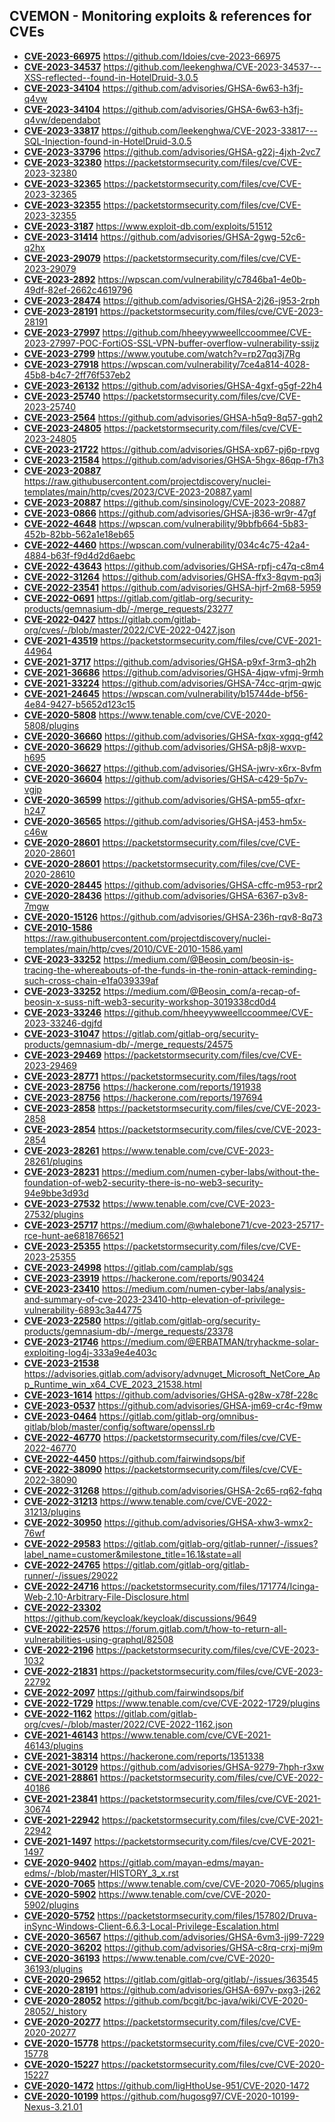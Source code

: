 ## CVEMON - Monitoring exploits & references for CVEs
- **[CVE-2023-66975](https://in.scanfactory.io/cvemon/CVE-2023-66975.html)** https://github.com/Idoies/cve-2023-66975
- **[CVE-2023-34537](https://in.scanfactory.io/cvemon/CVE-2023-34537.html)** https://github.com/leekenghwa/CVE-2023-34537---XSS-reflected--found-in-HotelDruid-3.0.5
- **[CVE-2023-34104](https://in.scanfactory.io/cvemon/CVE-2023-34104.html)** https://github.com/advisories/GHSA-6w63-h3fj-q4vw
- **[CVE-2023-34104](https://in.scanfactory.io/cvemon/CVE-2023-34104.html)** https://github.com/advisories/GHSA-6w63-h3fj-q4vw/dependabot
- **[CVE-2023-33817](https://in.scanfactory.io/cvemon/CVE-2023-33817.html)** https://github.com/leekenghwa/CVE-2023-33817---SQL-Injection-found-in-HotelDruid-3.0.5
- **[CVE-2023-33796](https://in.scanfactory.io/cvemon/CVE-2023-33796.html)** https://github.com/advisories/GHSA-g22j-4jxh-2vc7
- **[CVE-2023-32380](https://in.scanfactory.io/cvemon/CVE-2023-32380.html)** https://packetstormsecurity.com/files/cve/CVE-2023-32380
- **[CVE-2023-32365](https://in.scanfactory.io/cvemon/CVE-2023-32365.html)** https://packetstormsecurity.com/files/cve/CVE-2023-32365
- **[CVE-2023-32355](https://in.scanfactory.io/cvemon/CVE-2023-32355.html)** https://packetstormsecurity.com/files/cve/CVE-2023-32355
- **[CVE-2023-3187](https://in.scanfactory.io/cvemon/CVE-2023-3187.html)** https://www.exploit-db.com/exploits/51512
- **[CVE-2023-31414](https://in.scanfactory.io/cvemon/CVE-2023-31414.html)** https://github.com/advisories/GHSA-2gwg-52c6-q2hx
- **[CVE-2023-29079](https://in.scanfactory.io/cvemon/CVE-2023-29079.html)** https://packetstormsecurity.com/files/cve/CVE-2023-29079
- **[CVE-2023-2892](https://in.scanfactory.io/cvemon/CVE-2023-2892.html)** https://wpscan.com/vulnerability/c7846ba1-4e0b-49df-82ef-2662c4619796
- **[CVE-2023-28474](https://in.scanfactory.io/cvemon/CVE-2023-28474.html)** https://github.com/advisories/GHSA-2j26-j953-2rph
- **[CVE-2023-28191](https://in.scanfactory.io/cvemon/CVE-2023-28191.html)** https://packetstormsecurity.com/files/cve/CVE-2023-28191
- **[CVE-2023-27997](https://in.scanfactory.io/cvemon/CVE-2023-27997.html)** https://github.com/hheeyywweellccoommee/CVE-2023-27997-POC-FortiOS-SSL-VPN-buffer-overflow-vulnerability-ssijz
- **[CVE-2023-2799](https://in.scanfactory.io/cvemon/CVE-2023-2799.html)** https://www.youtube.com/watch?v=rp27qq3j7Rg
- **[CVE-2023-27918](https://in.scanfactory.io/cvemon/CVE-2023-27918.html)** https://wpscan.com/vulnerability/7ce4a814-4028-45b8-b4c7-2ff76f537eb2
- **[CVE-2023-26132](https://in.scanfactory.io/cvemon/CVE-2023-26132.html)** https://github.com/advisories/GHSA-4gxf-g5gf-22h4
- **[CVE-2023-25740](https://in.scanfactory.io/cvemon/CVE-2023-25740.html)** https://packetstormsecurity.com/files/cve/CVE-2023-25740
- **[CVE-2023-2564](https://in.scanfactory.io/cvemon/CVE-2023-2564.html)** https://github.com/advisories/GHSA-h5q9-8q57-gqh2
- **[CVE-2023-24805](https://in.scanfactory.io/cvemon/CVE-2023-24805.html)** https://packetstormsecurity.com/files/cve/CVE-2023-24805
- **[CVE-2023-21722](https://in.scanfactory.io/cvemon/CVE-2023-21722.html)** https://github.com/advisories/GHSA-xp67-pj6p-rpvg
- **[CVE-2023-21584](https://in.scanfactory.io/cvemon/CVE-2023-21584.html)** https://github.com/advisories/GHSA-5hgx-86qp-f7h3
- **[CVE-2023-20887](https://in.scanfactory.io/cvemon/CVE-2023-20887.html)** https://raw.githubusercontent.com/projectdiscovery/nuclei-templates/main/http/cves/2023/CVE-2023-20887.yaml
- **[CVE-2023-20887](https://in.scanfactory.io/cvemon/CVE-2023-20887.html)** https://github.com/sinsinology/CVE-2023-20887
- **[CVE-2023-0866](https://in.scanfactory.io/cvemon/CVE-2023-0866.html)** https://github.com/advisories/GHSA-j836-wr9r-47gf
- **[CVE-2022-4648](https://in.scanfactory.io/cvemon/CVE-2022-4648.html)** https://wpscan.com/vulnerability/9bbfb664-5b83-452b-82bb-562a1e18eb65
- **[CVE-2022-4460](https://in.scanfactory.io/cvemon/CVE-2022-4460.html)** https://wpscan.com/vulnerability/034c4c75-42a4-4884-b63f-f9d4d2d6aebc
- **[CVE-2022-43643](https://in.scanfactory.io/cvemon/CVE-2022-43643.html)** https://github.com/advisories/GHSA-rpfj-c47q-c8m4
- **[CVE-2022-31264](https://in.scanfactory.io/cvemon/CVE-2022-31264.html)** https://github.com/advisories/GHSA-ffx3-8qvm-pq3j
- **[CVE-2022-23541](https://in.scanfactory.io/cvemon/CVE-2022-23541.html)** https://github.com/advisories/GHSA-hjrf-2m68-5959
- **[CVE-2022-0691](https://in.scanfactory.io/cvemon/CVE-2022-0691.html)** https://gitlab.com/gitlab-org/security-products/gemnasium-db/-/merge_requests/23277
- **[CVE-2022-0427](https://in.scanfactory.io/cvemon/CVE-2022-0427.html)** https://gitlab.com/gitlab-org/cves/-/blob/master/2022/CVE-2022-0427.json
- **[CVE-2021-43519](https://in.scanfactory.io/cvemon/CVE-2021-43519.html)** https://packetstormsecurity.com/files/cve/CVE-2021-44964
- **[CVE-2021-3717](https://in.scanfactory.io/cvemon/CVE-2021-3717.html)** https://github.com/advisories/GHSA-p9xf-3rm3-qh2h
- **[CVE-2021-36686](https://in.scanfactory.io/cvemon/CVE-2021-36686.html)** https://github.com/advisories/GHSA-4jqw-vfmj-9rmh
- **[CVE-2021-33224](https://in.scanfactory.io/cvemon/CVE-2021-33224.html)** https://github.com/advisories/GHSA-74cc-qrjm-qwjc
- **[CVE-2021-24645](https://in.scanfactory.io/cvemon/CVE-2021-24645.html)** https://wpscan.com/vulnerability/b15744de-bf56-4e84-9427-b5652d123c15
- **[CVE-2020-5808](https://in.scanfactory.io/cvemon/CVE-2020-5808.html)** https://www.tenable.com/cve/CVE-2020-5808/plugins
- **[CVE-2020-36660](https://in.scanfactory.io/cvemon/CVE-2020-36660.html)** https://github.com/advisories/GHSA-fxqx-xgqq-gf42
- **[CVE-2020-36629](https://in.scanfactory.io/cvemon/CVE-2020-36629.html)** https://github.com/advisories/GHSA-p8j8-wxvp-h695
- **[CVE-2020-36627](https://in.scanfactory.io/cvemon/CVE-2020-36627.html)** https://github.com/advisories/GHSA-jwrv-x6rx-8vfm
- **[CVE-2020-36604](https://in.scanfactory.io/cvemon/CVE-2020-36604.html)** https://github.com/advisories/GHSA-c429-5p7v-vgjp
- **[CVE-2020-36599](https://in.scanfactory.io/cvemon/CVE-2020-36599.html)** https://github.com/advisories/GHSA-pm55-qfxr-h247
- **[CVE-2020-36565](https://in.scanfactory.io/cvemon/CVE-2020-36565.html)** https://github.com/advisories/GHSA-j453-hm5x-c46w
- **[CVE-2020-28601](https://in.scanfactory.io/cvemon/CVE-2020-28601.html)** https://packetstormsecurity.com/files/cve/CVE-2020-28601
- **[CVE-2020-28601](https://in.scanfactory.io/cvemon/CVE-2020-28601.html)** https://packetstormsecurity.com/files/cve/CVE-2020-28610
- **[CVE-2020-28445](https://in.scanfactory.io/cvemon/CVE-2020-28445.html)** https://github.com/advisories/GHSA-cffc-m953-rpr2
- **[CVE-2020-28436](https://in.scanfactory.io/cvemon/CVE-2020-28436.html)** https://github.com/advisories/GHSA-6367-p3v8-7mgw
- **[CVE-2020-15126](https://in.scanfactory.io/cvemon/CVE-2020-15126.html)** https://github.com/advisories/GHSA-236h-rqv8-8q73
- **[CVE-2010-1586](https://in.scanfactory.io/cvemon/CVE-2010-1586.html)** https://raw.githubusercontent.com/projectdiscovery/nuclei-templates/main/http/cves/2010/CVE-2010-1586.yaml
- **[CVE-2023-33252](https://in.scanfactory.io/cvemon/CVE-2023-33252.html)** https://medium.com/@Beosin_com/beosin-is-tracing-the-whereabouts-of-the-funds-in-the-ronin-attack-reminding-such-cross-chain-e1fa039339af
- **[CVE-2023-33252](https://in.scanfactory.io/cvemon/CVE-2023-33252.html)** https://medium.com/@Beosin_com/a-recap-of-beosin-x-suss-nift-web3-security-workshop-3019338cd0d4
- **[CVE-2023-33246](https://in.scanfactory.io/cvemon/CVE-2023-33246.html)** https://github.com/hheeyywweellccoommee/CVE-2023-33246-dgjfd
- **[CVE-2023-31047](https://in.scanfactory.io/cvemon/CVE-2023-31047.html)** https://gitlab.com/gitlab-org/security-products/gemnasium-db/-/merge_requests/24575
- **[CVE-2023-29469](https://in.scanfactory.io/cvemon/CVE-2023-29469.html)** https://packetstormsecurity.com/files/cve/CVE-2023-29469
- **[CVE-2023-28771](https://in.scanfactory.io/cvemon/CVE-2023-28771.html)** https://packetstormsecurity.com/files/tags/root
- **[CVE-2023-28756](https://in.scanfactory.io/cvemon/CVE-2023-28756.html)** https://hackerone.com/reports/191938
- **[CVE-2023-28756](https://in.scanfactory.io/cvemon/CVE-2023-28756.html)** https://hackerone.com/reports/197694
- **[CVE-2023-2858](https://in.scanfactory.io/cvemon/CVE-2023-2858.html)** https://packetstormsecurity.com/files/cve/CVE-2023-2858
- **[CVE-2023-2854](https://in.scanfactory.io/cvemon/CVE-2023-2854.html)** https://packetstormsecurity.com/files/cve/CVE-2023-2854
- **[CVE-2023-28261](https://in.scanfactory.io/cvemon/CVE-2023-28261.html)** https://www.tenable.com/cve/CVE-2023-28261/plugins
- **[CVE-2023-28231](https://in.scanfactory.io/cvemon/CVE-2023-28231.html)** https://medium.com/numen-cyber-labs/without-the-foundation-of-web2-security-there-is-no-web3-security-94e9bbe3d93d
- **[CVE-2023-27532](https://in.scanfactory.io/cvemon/CVE-2023-27532.html)** https://www.tenable.com/cve/CVE-2023-27532/plugins
- **[CVE-2023-25717](https://in.scanfactory.io/cvemon/CVE-2023-25717.html)** https://medium.com/@whalebone71/cve-2023-25717-rce-hunt-ae6818766521
- **[CVE-2023-25355](https://in.scanfactory.io/cvemon/CVE-2023-25355.html)** https://packetstormsecurity.com/files/cve/CVE-2023-25355
- **[CVE-2023-24998](https://in.scanfactory.io/cvemon/CVE-2023-24998.html)** https://gitlab.com/camplab/sgs
- **[CVE-2023-23919](https://in.scanfactory.io/cvemon/CVE-2023-23919.html)** https://hackerone.com/reports/903424
- **[CVE-2023-23410](https://in.scanfactory.io/cvemon/CVE-2023-23410.html)** https://medium.com/numen-cyber-labs/analysis-and-summary-of-cve-2023-23410-http-elevation-of-privilege-vulnerability-6893c3a44775
- **[CVE-2023-22580](https://in.scanfactory.io/cvemon/CVE-2023-22580.html)** https://gitlab.com/gitlab-org/security-products/gemnasium-db/-/merge_requests/23378
- **[CVE-2023-21746](https://in.scanfactory.io/cvemon/CVE-2023-21746.html)** https://medium.com/@ERBATMAN/tryhackme-solar-exploiting-log4j-333a9e4e403c
- **[CVE-2023-21538](https://in.scanfactory.io/cvemon/CVE-2023-21538.html)** https://advisories.gitlab.com/advisory/advnuget_Microsoft_NetCore_App_Runtime_win_x64_CVE_2023_21538.html
- **[CVE-2023-1614](https://in.scanfactory.io/cvemon/CVE-2023-1614.html)** https://github.com/advisories/GHSA-g28w-x78f-228c
- **[CVE-2023-0537](https://in.scanfactory.io/cvemon/CVE-2023-0537.html)** https://github.com/advisories/GHSA-jm69-cr4c-f9mw
- **[CVE-2023-0464](https://in.scanfactory.io/cvemon/CVE-2023-0464.html)** https://gitlab.com/gitlab-org/omnibus-gitlab/blob/master/config/software/openssl.rb
- **[CVE-2022-46770](https://in.scanfactory.io/cvemon/CVE-2022-46770.html)** https://packetstormsecurity.com/files/cve/CVE-2022-46770
- **[CVE-2022-4450](https://in.scanfactory.io/cvemon/CVE-2022-4450.html)** https://github.com/fairwindsops/bif
- **[CVE-2022-38090](https://in.scanfactory.io/cvemon/CVE-2022-38090.html)** https://packetstormsecurity.com/files/cve/CVE-2022-38090
- **[CVE-2022-31268](https://in.scanfactory.io/cvemon/CVE-2022-31268.html)** https://github.com/advisories/GHSA-2c65-rq62-fqhq
- **[CVE-2022-31213](https://in.scanfactory.io/cvemon/CVE-2022-31213.html)** https://www.tenable.com/cve/CVE-2022-31213/plugins
- **[CVE-2022-30950](https://in.scanfactory.io/cvemon/CVE-2022-30950.html)** https://github.com/advisories/GHSA-xhw3-wmx2-76wf
- **[CVE-2022-29583](https://in.scanfactory.io/cvemon/CVE-2022-29583.html)** https://gitlab.com/gitlab-org/gitlab-runner/-/issues?label_name=customer&milestone_title=16.1&state=all
- **[CVE-2022-24765](https://in.scanfactory.io/cvemon/CVE-2022-24765.html)** https://gitlab.com/gitlab-org/gitlab-runner/-/issues/29022
- **[CVE-2022-24716](https://in.scanfactory.io/cvemon/CVE-2022-24716.html)** https://packetstormsecurity.com/files/171774/Icinga-Web-2.10-Arbitrary-File-Disclosure.html
- **[CVE-2022-23302](https://in.scanfactory.io/cvemon/CVE-2022-23302.html)** https://github.com/keycloak/keycloak/discussions/9649
- **[CVE-2022-22576](https://in.scanfactory.io/cvemon/CVE-2022-22576.html)** https://forum.gitlab.com/t/how-to-return-all-vulnerabilities-using-graphql/82508
- **[CVE-2022-2196](https://in.scanfactory.io/cvemon/CVE-2022-2196.html)** https://packetstormsecurity.com/files/cve/CVE-2023-1032
- **[CVE-2022-21831](https://in.scanfactory.io/cvemon/CVE-2022-21831.html)** https://packetstormsecurity.com/files/cve/CVE-2023-22792
- **[CVE-2022-2097](https://in.scanfactory.io/cvemon/CVE-2022-2097.html)** https://github.com/fairwindsops/bif
- **[CVE-2022-1729](https://in.scanfactory.io/cvemon/CVE-2022-1729.html)** https://www.tenable.com/cve/CVE-2022-1729/plugins
- **[CVE-2022-1162](https://in.scanfactory.io/cvemon/CVE-2022-1162.html)** https://gitlab.com/gitlab-org/cves/-/blob/master/2022/CVE-2022-1162.json
- **[CVE-2021-46143](https://in.scanfactory.io/cvemon/CVE-2021-46143.html)** https://www.tenable.com/cve/CVE-2021-46143/plugins
- **[CVE-2021-38314](https://in.scanfactory.io/cvemon/CVE-2021-38314.html)** https://hackerone.com/reports/1351338
- **[CVE-2021-30129](https://in.scanfactory.io/cvemon/CVE-2021-30129.html)** https://github.com/advisories/GHSA-9279-7hph-r3xw
- **[CVE-2021-28861](https://in.scanfactory.io/cvemon/CVE-2021-28861.html)** https://packetstormsecurity.com/files/cve/CVE-2022-40186
- **[CVE-2021-23841](https://in.scanfactory.io/cvemon/CVE-2021-23841.html)** https://packetstormsecurity.com/files/cve/CVE-2021-30674
- **[CVE-2021-22942](https://in.scanfactory.io/cvemon/CVE-2021-22942.html)** https://packetstormsecurity.com/files/cve/CVE-2021-22942
- **[CVE-2021-1497](https://in.scanfactory.io/cvemon/CVE-2021-1497.html)** https://packetstormsecurity.com/files/cve/CVE-2021-1497
- **[CVE-2020-9402](https://in.scanfactory.io/cvemon/CVE-2020-9402.html)** https://gitlab.com/mayan-edms/mayan-edms/-/blob/master/HISTORY_3_x.rst
- **[CVE-2020-7065](https://in.scanfactory.io/cvemon/CVE-2020-7065.html)** https://www.tenable.com/cve/CVE-2020-7065/plugins
- **[CVE-2020-5902](https://in.scanfactory.io/cvemon/CVE-2020-5902.html)** https://www.tenable.com/cve/CVE-2020-5902/plugins
- **[CVE-2020-5752](https://in.scanfactory.io/cvemon/CVE-2020-5752.html)** https://packetstormsecurity.com/files/157802/Druva-inSync-Windows-Client-6.6.3-Local-Privilege-Escalation.html
- **[CVE-2020-36567](https://in.scanfactory.io/cvemon/CVE-2020-36567.html)** https://github.com/advisories/GHSA-6vm3-jj99-7229
- **[CVE-2020-36202](https://in.scanfactory.io/cvemon/CVE-2020-36202.html)** https://github.com/advisories/GHSA-c8rq-crxj-mj9m
- **[CVE-2020-36193](https://in.scanfactory.io/cvemon/CVE-2020-36193.html)** https://www.tenable.com/cve/CVE-2020-36193/plugins
- **[CVE-2020-29652](https://in.scanfactory.io/cvemon/CVE-2020-29652.html)** https://gitlab.com/gitlab-org/gitlab/-/issues/363545
- **[CVE-2020-28191](https://in.scanfactory.io/cvemon/CVE-2020-28191.html)** https://github.com/advisories/GHSA-697v-pxg3-j262
- **[CVE-2020-28052](https://in.scanfactory.io/cvemon/CVE-2020-28052.html)** https://github.com/bcgit/bc-java/wiki/CVE-2020-28052/_history
- **[CVE-2020-20277](https://in.scanfactory.io/cvemon/CVE-2020-20277.html)** https://packetstormsecurity.com/files/cve/CVE-2020-20277
- **[CVE-2020-15778](https://in.scanfactory.io/cvemon/CVE-2020-15778.html)** https://packetstormsecurity.com/files/cve/CVE-2020-15778
- **[CVE-2020-15227](https://in.scanfactory.io/cvemon/CVE-2020-15227.html)** https://packetstormsecurity.com/files/cve/CVE-2020-15227
- **[CVE-2020-1472](https://in.scanfactory.io/cvemon/CVE-2020-1472.html)** https://github.com/ligHthoUse-951/CVE-2020-1472
- **[CVE-2020-10199](https://in.scanfactory.io/cvemon/CVE-2020-10199.html)** https://github.com/hugosg97/CVE-2020-10199-Nexus-3.21.01
